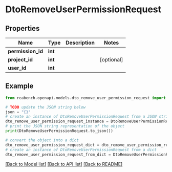 # DtoRemoveUserPermissionRequest


## Properties

Name | Type | Description | Notes
------------ | ------------- | ------------- | -------------
**permission_id** | **int** |  | 
**project_id** | **int** |  | [optional] 
**user_id** | **int** |  | 

## Example

```python
from rcabench.openapi.models.dto_remove_user_permission_request import DtoRemoveUserPermissionRequest

# TODO update the JSON string below
json = "{}"
# create an instance of DtoRemoveUserPermissionRequest from a JSON string
dto_remove_user_permission_request_instance = DtoRemoveUserPermissionRequest.from_json(json)
# print the JSON string representation of the object
print(DtoRemoveUserPermissionRequest.to_json())

# convert the object into a dict
dto_remove_user_permission_request_dict = dto_remove_user_permission_request_instance.to_dict()
# create an instance of DtoRemoveUserPermissionRequest from a dict
dto_remove_user_permission_request_from_dict = DtoRemoveUserPermissionRequest.from_dict(dto_remove_user_permission_request_dict)
```
[[Back to Model list]](../README.md#documentation-for-models) [[Back to API list]](../README.md#documentation-for-api-endpoints) [[Back to README]](../README.md)


